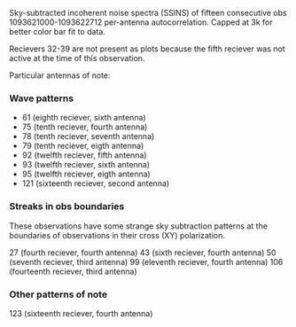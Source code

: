 Sky-subtracted incoherent noise spectra (SSINS)
of fifteen consecutive obs 1093621000-1093622712 per-antenna autocorrelation.
Capped at 3k for better color bar fit to data.

Recievers 32-39 are not present as plots because the fifth reciever was not active
at the time of this observation.

Particular antennas of note:

### Wave patterns

* 61 (eighth reciever, sixth antenna)
* 75 (tenth reciever, fourth antenna)
* 78 (tenth reciever, seventh antenna)
* 79 (tenth reciever, eigth antenna)
* 92 (twelfth reciever, fifth antenna)
* 93 (twelfth reciever, sixth antenna)
* 95 (twelfth reciever, eigth antenna)
* 121 (sixteenth reciever, second antenna)

### Streaks in obs boundaries
These observations have some strange sky subtraction patterns at the boundaries
of observations in their cross (XY) polarization.

27 (fourth reciever, fourth antenna)
43 (sixth reciever, fourth antenna)
50 (seventh reciever, third antenna)
99 (eleventh reciever, fourth antenna)
106 (fourteenth reciever, third antenna)

### Other patterns of note

123 (sixteenth reciever, fourth antenna)
